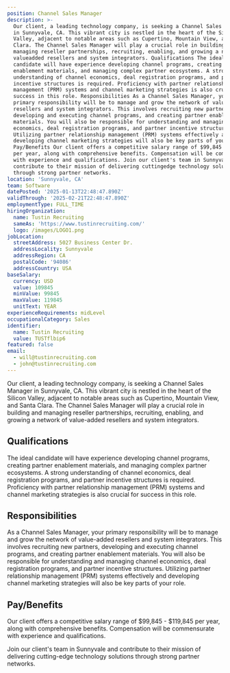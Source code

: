 ```yaml
---
position: Channel Sales Manager
description: >-
  Our client, a leading technology company, is seeking a Channel Sales Manager
  in Sunnyvale, CA. This vibrant city is nestled in the heart of the Silicon
  Valley, adjacent to notable areas such as Cupertino, Mountain View, and Santa
  Clara. The Channel Sales Manager will play a crucial role in building and
  managing reseller partnerships, recruiting, enabling, and growing a network of
  valueadded resellers and system integrators. Qualifications The ideal
  candidate will have experience developing channel programs, creating partner
  enablement materials, and managing complex partner ecosystems. A strong
  understanding of channel economics, deal registration programs, and partner
  incentive structures is required. Proficiency with partner relationship
  management (PRM) systems and channel marketing strategies is also crucial for
  success in this role. Responsibilities As a Channel Sales Manager, your
  primary responsibility will be to manage and grow the network of valueadded
  resellers and system integrators. This involves recruiting new partners,
  developing and executing channel programs, and creating partner enablement
  materials. You will also be responsible for understanding and managing channel
  economics, deal registration programs, and partner incentive structures.
  Utilizing partner relationship management (PRM) systems effectively and
  developing channel marketing strategies will also be key parts of your role.
  Pay/Benefits Our client offers a competitive salary range of $99,845  $119,845
  per year, along with comprehensive benefits. Compensation will be commensurate
  with experience and qualifications. Join our client's team in Sunnyvale and
  contribute to their mission of delivering cuttingedge technology solutions
  through strong partner networks.
location: 'Sunnyvale, CA'
team: Software
datePosted: '2025-01-13T22:48:47.890Z'
validThrough: '2025-02-21T22:48:47.890Z'
employmentType: FULL_TIME
hiringOrganization:
  name: Tustin Recruiting
  sameAs: 'https://www.tustinrecruiting.com/'
  logo: /images/LOGO1.png
jobLocation:
  streetAddress: 5027 Business Center Dr.
  addressLocality: Sunnyvale
  addressRegion: CA
  postalCode: '94086'
  addressCountry: USA
baseSalary:
  currency: USD
  value: 109845
  minValue: 99845
  maxValue: 119845
  unitText: YEAR
experienceRequirements: midLevel
occupationalCategory: Sales
identifier:
  name: Tustin Recruiting
  value: TUSTflbip6
featured: false
email:
  - will@tustinrecruiting.com
  - john@tustinrecruiting.com
---
```




Our client, a leading technology company, is seeking a Channel Sales Manager in Sunnyvale, CA. This vibrant city is nestled in the heart of the Silicon Valley, adjacent to notable areas such as Cupertino, Mountain View, and Santa Clara. The Channel Sales Manager will play a crucial role in building and managing reseller partnerships, recruiting, enabling, and growing a network of value-added resellers and system integrators.

## Qualifications

The ideal candidate will have experience developing channel programs, creating partner enablement materials, and managing complex partner ecosystems. A strong understanding of channel economics, deal registration programs, and partner incentive structures is required. Proficiency with partner relationship management (PRM) systems and channel marketing strategies is also crucial for success in this role.

## Responsibilities

As a Channel Sales Manager, your primary responsibility will be to manage and grow the network of value-added resellers and system integrators. This involves recruiting new partners, developing and executing channel programs, and creating partner enablement materials. You will also be responsible for understanding and managing channel economics, deal registration programs, and partner incentive structures. Utilizing partner relationship management (PRM) systems effectively and developing channel marketing strategies will also be key parts of your role.

## Pay/Benefits

Our client offers a competitive salary range of $99,845 - $119,845 per year, along with comprehensive benefits. Compensation will be commensurate with experience and qualifications. 

Join our client's team in Sunnyvale and contribute to their mission of delivering cutting-edge technology solutions through strong partner networks.
